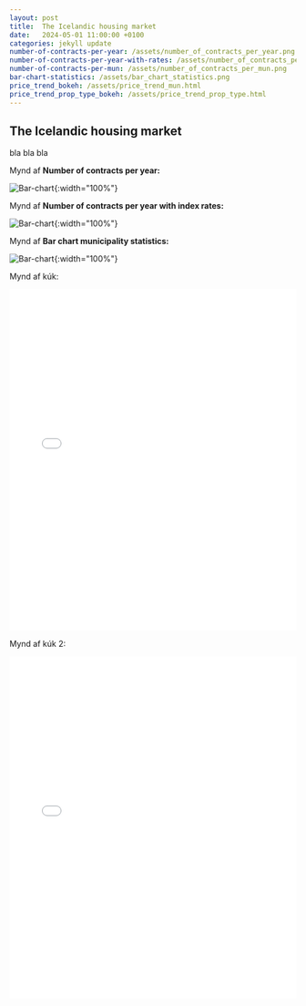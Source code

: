 ```yaml
---
layout: post
title:  The Icelandic housing market
date:   2024-05-01 11:00:00 +0100
categories: jekyll update
number-of-contracts-per-year: /assets/number_of_contracts_per_year.png
number-of-contracts-per-year-with-rates: /assets/number_of_contracts_per_year_w_rates.png
number-of-contracts-per-mun: /assets/number_of_contracts_per_mun.png
bar-chart-statistics: /assets/bar_chart_statistics.png
price_trend_bokeh: /assets/price_trend_mun.html
price_trend_prop_type_bokeh: /assets/price_trend_prop_type.html
---
```

## The Icelandic housing market
bla bla bla

Mynd af **Number of contracts per year:**

![Bar-chart]({{page.number-of-contracts-per-year}}){:width="100%"}

Mynd af **Number of contracts per year with index rates:**

![Bar-chart]({{page.number-of-contracts-per-year-with-rates}}){:width="100%"}

Mynd af **Bar chart municipality statistics:**

![Bar-chart]({{page.bar-chart-statistics}}){:width="100%"}

Mynd af kúk:

<iframe src="{{page.price_trend_bokeh}}" width="100%" height="600px" frameborder="0">
    Sorry, your browser doesn't support iframes.
</iframe>

Mynd af kúk 2:

<iframe src="{{page.price_trend_prop_type_bokeh}}" width="100%" height="600px" frameborder="0">
    Sorry, your browser doesn't support iframes.
</iframe>
